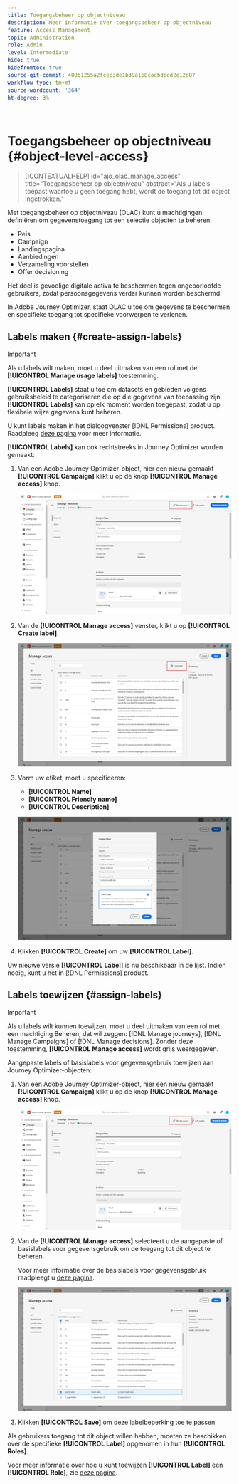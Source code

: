 ```yaml
---
title: Toegangsbeheer op objectniveau
description: Meer informatie over toegangsbeheer op objectniveau
feature: Access Management
topic: Administration
role: Admin
level: Intermediate
hide: true
hidefromtoc: true
source-git-commit: 40061255a2fcec3de1b39a168cadbdedd2e12d87
workflow-type: tm+mt
source-wordcount: '364'
ht-degree: 3%

---
```


# Toegangsbeheer op objectniveau {#object-level-access}

>[!CONTEXTUALHELP]
>id="ajo_olac_manage_access"
>title="Toegangsbeheer op objectniveau"
>abstract="Als u labels toepast waartoe u geen toegang hebt, wordt de toegang tot dit object ingetrokken."

Met toegangsbeheer op objectniveau (OLAC) kunt u machtigingen definiëren om gegevenstoegang tot een selectie objecten te beheren:

* Reis
* Campaign
* Landingspagina
* Aanbiedingen
* Verzameling voorstellen
* Offer decisioning

Het doel is gevoelige digitale activa te beschermen tegen ongeoorloofde gebruikers, zodat persoonsgegevens verder kunnen worden beschermd.

In Adobe Journey Optimizer, staat OLAC u toe om gegevens te beschermen en specifieke toegang tot specifieke voorwerpen te verlenen.

## Labels maken {#create-assign-labels}

>[!IMPORTANT]
>
>Als u labels wilt maken, moet u deel uitmaken van een rol met de **[!UICONTROL Manage usage labels]** toestemming.

**[!UICONTROL Labels]** staat u toe om datasets en gebieden volgens gebruiksbeleid te categoriseren die op die gegevens van toepassing zijn. **[!UICONTROL Labels]** kan op elk moment worden toegepast, zodat u op flexibele wijze gegevens kunt beheren.

U kunt labels maken in het dialoogvenster [!DNL Permissions] product. Raadpleeg [deze pagina](https://experienceleague.adobe.com/docs/experience-platform/access-control/abac/permissions-ui/labels.html) voor meer informatie.

**[!UICONTROL Labels]** kan ook rechtstreeks in Journey Optimizer worden gemaakt:

1. Van een Adobe Journey Optimizer-object, hier een nieuw gemaakt **[!UICONTROL Campaign]** klikt u op de knop **[!UICONTROL Manage access]** knop.

   ![](assets/olac_1.png)

1. Van de **[!UICONTROL Manage access]** venster, klikt u op **[!UICONTROL Create label]**.

   ![](assets/olac_2.png)

1. Vorm uw etiket, moet u specificeren:
   * **[!UICONTROL Name]**
   * **[!UICONTROL Friendly name]**
   * **[!UICONTROL Description]**

   ![](assets/olac_3.png)

1. Klikken **[!UICONTROL Create]** om uw **[!UICONTROL Label]**.

Uw nieuwe versie **[!UICONTROL Label]** is nu beschikbaar in de lijst. Indien nodig, kunt u het in [!DNL Permissions] product.

## Labels toewijzen {#assign-labels}

>[!IMPORTANT]
>
>Als u labels wilt kunnen toewijzen, moet u deel uitmaken van een rol met een machtiging Beheren, dat wil zeggen: [!DNL Manage journeys], [!DNL Manage Campaigns] of [!DNL Manage decisions]. Zonder deze toestemming, **[!UICONTROL Manage access]** wordt grijs weergegeven.

Aangepaste labels of basislabels voor gegevensgebruik toewijzen aan Journey Optimizer-objecten:

1. Van een Adobe Journey Optimizer-object, hier een nieuw gemaakt **[!UICONTROL Campaign]** klikt u op de knop **[!UICONTROL Manage access]** knop.

   ![](assets/olac_1.png)

1. Van de **[!UICONTROL Manage access]** selecteert u de aangepaste of basislabels voor gegevensgebruik om de toegang tot dit object te beheren.

   Voor meer informatie over de basislabels voor gegevensgebruik raadpleegt u [deze pagina](https://experienceleague.adobe.com/docs/experience-platform/data-governance/labels/reference.html).

   ![](assets/olac_4.png)

1. Klikken **[!UICONTROL Save]** om deze labelbeperking toe te passen.

Als gebruikers toegang tot dit object willen hebben, moeten ze beschikken over de specifieke **[!UICONTROL Label]** opgenomen in hun **[!UICONTROL Roles]**.

Voor meer informatie over hoe u kunt toewijzen **[!UICONTROL Label]** een **[!UICONTROL Role]**, zie [deze pagina](https://experienceleague.adobe.com/docs/experience-platform/access-control/abac/permissions-ui/permissions.html?lang=en#manage-labels-for-a-role).



